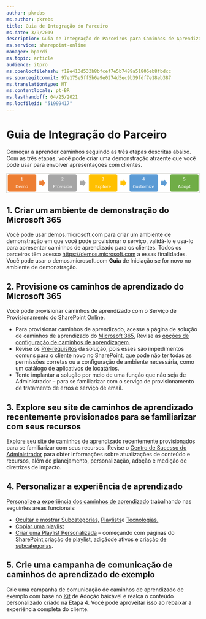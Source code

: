 ```yaml
---
author: pkrebs
ms.author: pkrebs
title: Guia de Integração do Parceiro
ms.date: 3/9/2019
description: Guia de Integração de Parceiros para Caminhos de Aprendizagem do Microsoft 365
ms.service: sharepoint-online
manager: bpardi
ms.topic: article
audience: itpro
ms.openlocfilehash: f19e413d533b8bfcef7e5b7489a51806eb8fbdcc
ms.sourcegitcommit: 97e175e5ff5b6a9e0274d5ec9b39fdf7e18eb387
ms.translationtype: MT
ms.contentlocale: pt-BR
ms.lasthandoff: 04/25/2021
ms.locfileid: "51999417"
---
```

# <a name="partner-onboarding-guide"></a>Guia de Integração do Parceiro
Começar a aprender caminhos seguindo as três etapas descritas abaixo. Com as três etapas, você pode criar uma demonstração atraente que você pode usar para envolver apresentações com clientes. 

![Gráfico ilustrado o processo de integração de cinco etapas.](media/cg-partner-getfam.png)

## <a name="1-create-a-microsoft-365-demonstration-environment"></a>1. Criar um ambiente de demonstração do Microsoft 365
Você pode usar demos.microsoft.com para criar um ambiente de demonstração em que você pode provisionar o serviço, validá-lo e usá-lo para apresentar caminhos de aprendizado para os clientes. Todos os parceiros têm acesso https://demos.microsoft.com a essas finalidades. Você pode usar o demos.microsoft.com **Guia** de Iniciação se for novo no ambiente de demonstração.

## <a name="2-provision-microsoft-365-learning-pathways"></a>2. Provisione os caminhos de aprendizado do Microsoft 365
Você pode provisionar caminhos de aprendizado com o Serviço de Provisionamento do SharePoint Online.
- Para provisionar caminhos de aprendizado, acesse a página de solução de caminhos de aprendizado do [Microsoft 365.](https://provisioning.sharepointpnp.com/details/3df8bd55-b872-4c9d-88e3-6b2f05344239) Revise as [opções de configuração de caminhos de aprendizagem](./custom_setupoptions.md). 
- Revise os [Pré-requisitos](./custom_provision.md) da solução, pois esses são impedimentos comuns para o cliente novo no SharePoint, que pode não ter todas as permissões corretas ou a configuração de ambiente necessária, como um catálogo de aplicativos de locatários.
- Tente implantar a solução por meio de uma função que não seja de Administrador – para se familiarizar com o serviço de provisionamento de tratamento de erros e serviço de email.

## <a name="3-explore-your-newly-provisioned-learning-pathways-site-to-get-familiar-with-its-capabilities"></a>3. Explore seu site de caminhos de aprendizado recentemente provisionados para se familiarizar com seus recursos
[Explore seu site de caminhos](./custom_exploresite.md) de aprendizado recentemente provisionados para se familiarizar com seus recursos. Revise o [Centro de Sucesso do Administrador](./custom_successcenter.md) para obter informações sobre atualizações de conteúdo e recursos, além de planejamento, personalização, adoção e medição de diretrizes de impacto.

## <a name="4-customize-the-learning-experience"></a>4. Personalizar a experiência de aprendizado
[Personalize a experiência dos caminhos de aprendizado](./custom_overview.md) trabalhando nas seguintes áreas funcionais:
- [Ocultar e mostrar Subcategorias,](./custom_hideshowsub.md) [Playlists](./custom_hideshowplaylists.md)e [Tecnologias.](./custom_hideshowtech.md)
- [Copiar uma playlist](./custom_copyplaylist.md)
- [Criar uma Playlist Personalizada](./custom_createnewplaylist.md) – começando com páginas do [SharePoint,](./custom_createnewpage.md)criação de [playlist,](./custom_createnewplaylist.md) [adição](./custom_addassets.md)de ativos e [criação de subcategorias](./custom_createnewcat.md).

## <a name="5-create-a-sample-learning-pathways-communication-campaign"></a>5. Crie uma campanha de comunicação de caminhos de aprendizado de exemplo
Crie uma campanha de comunicação de caminhos de aprendizado de exemplo com base no [Kit](https://teamworktools.azurewebsites.net/m365lp/m365lpadoptionkit.zip) de Adoção baixável e realça o conteúdo personalizado criado na Etapa 4. Você pode aproveitar isso ao rebaixar a experiência completa do cliente.